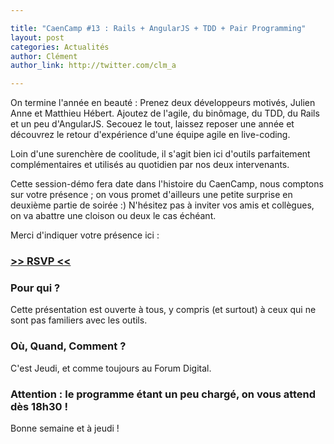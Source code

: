 ```yaml
---

title: "CaenCamp #13 : Rails + AngularJS + TDD + Pair Programming"
layout: post
categories: Actualités
author: Clément
author_link: http://twitter.com/clm_a

---
```


On termine l'année en beauté :
Prenez deux développeurs motivés, Julien Anne et Matthieu Hébert. Ajoutez de l'agile, du binômage, du TDD, du Rails et un peu d'AngularJS. Secouez le tout, laissez reposer une année et découvrez le retour d'expérience d'une équipe agile en live-coding.

Loin d'une surenchère de coolitude, il s'agit bien ici d'outils parfaitement complémentaires et utilisés au quotidien par nos deux intervenants.

Cette session-démo fera date dans l'histoire du CaenCamp, nous comptons sur votre présence ;
on vous promet d'ailleurs une petite surprise en deuxième partie de soirée :)
N'hésitez pas à inviter vos amis et collègues, on va abattre une cloison ou deux le cas échéant.

Merci d'indiquer votre présence ici :

### [>> RSVP <<](https://docs.google.com/forms/d/1tvKL-H9H5IH6E87gJTdmlDDOW6M5Ut6FsrBdSIXa9q0/viewform)


### Pour qui ?

Cette présentation est ouverte à tous, y compris (et surtout) à ceux qui ne sont pas familiers avec les outils.

### Où, Quand, Comment ?

C'est Jeudi, et comme toujours au Forum Digital.
### Attention : le programme étant un peu chargé, on vous attend dès 18h30 !

Bonne semaine et à jeudi !
